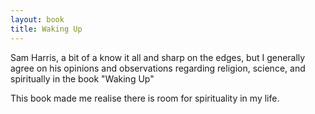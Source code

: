 ```yaml
---
layout: book
title: Waking Up
---
```


Sam Harris, a bit of a know it all and sharp on the edges, but I generally agree on his opinions and observations 
regarding religion, science, and spiritually in the book "Waking Up"

This book made me realise there is room for spirituality in my life.